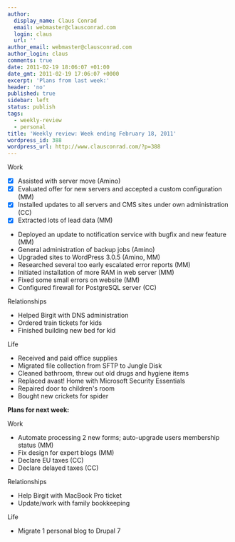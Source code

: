 ```yaml
---
author:
  display_name: Claus Conrad
  email: webmaster@clausconrad.com
  login: claus
  url: ''
author_email: webmaster@clausconrad.com
author_login: claus
comments: true
date: 2011-02-19 18:06:07 +01:00
date_gmt: 2011-02-19 17:06:07 +0000
excerpt: 'Plans from last week:'
header: 'no'
published: true
sidebar: left
status: publish
tags:
  - weekly-review
  - personal
title: 'Weekly review: Week ending February 18, 2011'
wordpress_id: 388
wordpress_url: http://www.clausconrad.com/?p=388
---
```

Work

*   [X] Assisted with server move (Amino)
*   [X] Evaluated offer for new servers and accepted a custom configuration (MM)
*   [X] Installed updates to all servers and CMS sites under own administration (CC)
*   [X] Extracted lots of lead data (MM)
*   Deployed an update to notification service with bugfix and new feature (MM)
*   General administration of backup jobs (Amino)
*   Upgraded sites to WordPress 3.0.5 (Amino, MM)
*   Researched several too early escalated error reports (MM)
*   Initiated installation of more RAM in web server (MM)
*   Fixed some small errors on website (MM)
*   Configured firewall for PostgreSQL server (CC)

Relationships

*   Helped Birgit with DNS administration
*   Ordered train tickets for kids
*   Finished building new bed for kid

Life

*   Received and paid office supplies
*   Migrated file collection from SFTP to Jungle Disk
*   Cleaned bathroom, threw out old drugs and hygiene items
*   Replaced avast! Home with Microsoft Security Essentials
*   Repaired door to children's room
*   Bought new crickets for spider

**Plans for next week:**

Work

*   Automate processing 2 new forms; auto-upgrade users membership status (MM)
*   Fix design for expert blogs (MM)
*   Declare EU taxes (CC)
*   Declare delayed taxes (CC)

Relationships

*   Help Birgit with MacBook Pro ticket
*   Update/work with family bookkeeping

Life

*   Migrate 1 personal blog to Drupal 7
